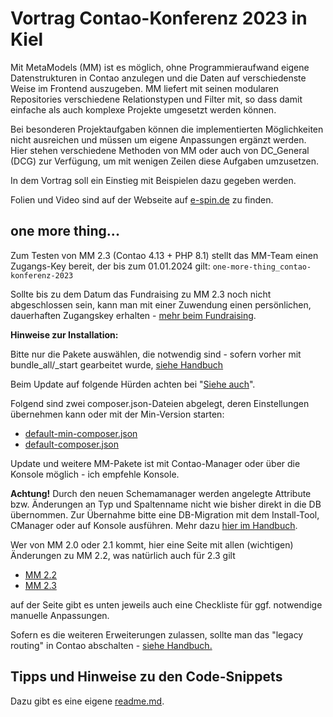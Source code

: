 # Vortrag Contao-Konferenz 2023 in Kiel

Mit MetaModels (MM) ist es möglich, ohne Programmieraufwand eigene Datenstrukturen in Contao
anzulegen und die Daten auf verschiedenste Weise im Frontend auszugeben. MM liefert mit seinen
modularen Repositories verschiedene Relationstypen und Filter mit, so dass damit einfache als
auch komplexe Projekte umgesetzt werden können.

Bei besonderen Projektaufgaben können die implementierten Möglichkeiten nicht ausreichen und
müssen um eigene Anpassungen ergänzt werden. Hier stehen verschiedene Methoden von MM oder
auch von DC_General (DCG) zur Verfügung, um mit wenigen Zeilen diese Aufgaben umzusetzen.

In dem Vortrag soll ein Einstieg mit Beispielen dazu gegeben werden.

Folien und Video sind auf der Webseite auf [e-spin.de](https://www.e-spin.de/contao-metamodels/metamodels-vortrag-contao-konferenz-2023.html) zu finden.

## one more thing...

Zum Testen von MM 2.3 (Contao 4.13 + PHP 8.1) stellt das MM-Team einen Zugangs-Key bereit, der
bis zum 01.01.2024 gilt: ``one-more-thing_contao-konferenz-2023``

Sollte bis zu dem Datum das Fundraising zu MM 2.3 noch nicht abgeschlossen sein, kann man mit
einer Zuwendung einen persönlichen, dauerhaften Zugangskey erhalten - [mehr beim Fundraising](https://now.metamodel.me/de/unterstuetzer/fundraising#metamodels_2-3).

**Hinweise zur Installation:**

Bitte nur die Pakete auswählen, die notwendig sind - sofern vorher mit bundle_all/_start gearbeitet wurde, 
[siehe Handbuch](https://metamodels.readthedocs.io/de/latest/manual/install.html#umstellung-von-metamodels-bundle-auf-separate-module)

Beim Update auf folgende Hürden achten bei "[Siehe auch](https://metamodels.readthedocs.io/de/latest/manual/install.html#installation-von-mm-2-3-fur-contao-4-13-und-php-8)".

Folgend sind zwei composer.json-Dateien abgelegt, deren Einstellungen übernehmen kann oder mit der
Min-Version starten:

* [default-min-composer.json](Docs%2Fdefault-min-composer.json)
* [default-composer.json](Docs%2Fdefault-composer.json)

Update und weitere MM-Pakete ist mit Contao-Manager oder über die Konsole möglich - ich empfehle Konsole.

**Achtung!** Durch den neuen Schemamanager werden angelegte Attribute bzw. Änderungen an Typ und
Spaltenname nicht wie bisher direkt in die DB übernommen. Zur Übernahme bitte eine DB-Migration mit dem
Install-Tool, CManager oder auf Konsole ausführen.
Mehr dazu [hier im Handbuch]( https://metamodels.readthedocs.io/de/latest/manual/component/schema-manager.html).

Wer von MM 2.0 oder 2.1 kommt, hier eine Seite mit allen (wichtigen) Änderungen zu MM 2.2,
was natürlich auch für 2.3 gilt

* [MM 2.2](https://metamodels.readthedocs.io/de/latest/manual/new-in-mm-22.html )
* [MM 2.3](https://metamodels.readthedocs.io/de/latest/manual/new-in-mm-23.html)  

auf der Seite gibt es unten jeweils auch eine Checkliste für ggf. notwendige manuelle Anpassungen.

Sofern es die weiteren Erweiterungen zulassen, sollte man das "legacy routing" in Contao abschalten - 
[siehe Handbuch.](https://metamodels.readthedocs.io/de/latest/manual/new-in-mm-23.html?highlight=legacy_routing#allgemein-und-core)


## Tipps und Hinweise zu den Code-Snippets

Dazu gibt es eine eigene [readme.md](Docs%2Freadme.md).
